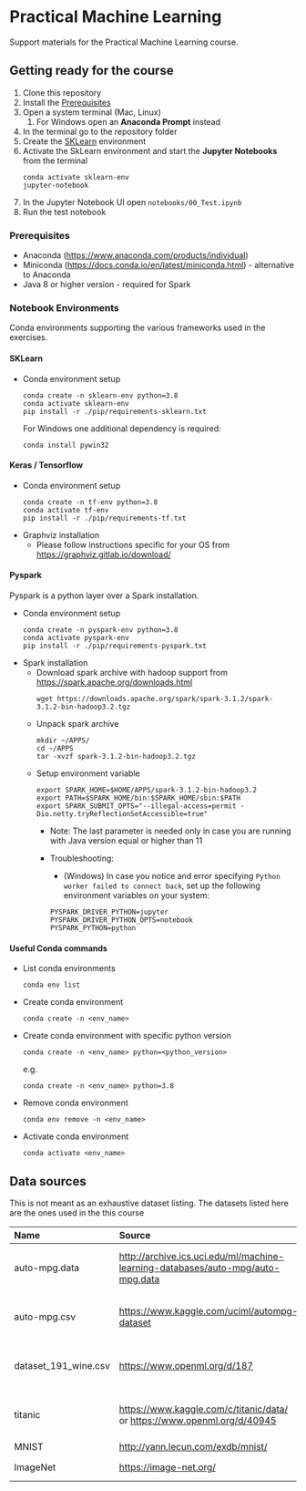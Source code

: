 # Practical Machine Learning 

Support materials for the Practical Machine Learning course.

## Getting ready for the course
1. Clone this repository
1. Install the [Prerequisites](#Prerequisites)
1. Open a system terminal (Mac, Linux)
    1. For Windows open an **Anaconda Prompt** instead
1. In the terminal go to the repository folder
1. Create the [SKLearn](#SKLearn) environment
1. Activate the SkLearn environment and start the **Jupyter Notebooks** from the terminal
    ```
    conda activate sklearn-env
    jupyter-notebook
    ```
1. In the Jupyter Notebook UI open `notebooks/00_Test.ipynb`
1. Run the test notebook

### Prerequisites
- Anaconda (https://www.anaconda.com/products/individual)
- Miniconda (https://docs.conda.io/en/latest/miniconda.html) - alternative to Anaconda
- Java 8 or higher version - required for Spark

### Notebook Environments

Conda environments supporting the various frameworks used in the exercises.

#### SKLearn
- Conda environment setup
  ```
  conda create -n sklearn-env python=3.8
  conda activate sklearn-env
  pip install -r ./pip/requirements-sklearn.txt
  ```

  For Windows one additional dependency is required:
  ```
  conda install pywin32
  ```

#### Keras / Tensorflow
- Conda environment setup
  ```
  conda create -n tf-env python=3.8
  conda activate tf-env
  pip install -r ./pip/requirements-tf.txt
  ``` 
- Graphviz installation 
  - Please follow instructions specific for your OS from https://graphviz.gitlab.io/download/

#### Pyspark

Pyspark is a python layer over a Spark installation.

- Conda environment setup
  ```
  conda create -n pyspark-env python=3.8
  conda activate pyspark-env 
  pip install -r ./pip/requirements-pyspark.txt
  ```
- Spark installation
  - Download spark archive with hadoop support from https://spark.apache.org/downloads.html
    ```
    wget https://downloads.apache.org/spark/spark-3.1.2/spark-3.1.2-bin-hadoop3.2.tgz
    ```
  - Unpack spark archive
    ``` 
    mkdir ~/APPS/
    cd ~/APPS
    tar -xvzf spark-3.1.2-bin-hadoop3.2.tgz
    ```
  - Setup environment variable
    ```
    export SPARK_HOME=$HOME/APPS/spark-3.1.2-bin-hadoop3.2
    export PATH=$SPARK_HOME/bin:$SPARK_HOME/sbin:$PATH
    export SPARK_SUBMIT_OPTS="--illegal-access=permit -Dio.netty.tryReflectionSetAccessible=true"
    ```
    - Note: The last parameter is needed only in case you are running with Java version equal or higher than 11
    
    - Troubleshooting:
      - (Windows) In case you notice and error specifying `Python worker failed to connect back`, set up the following environment variables on your system:
      ```
      PYSPARK_DRIVER_PYTHON=jupyter
      PYSPARK_DRIVER_PYTHON_OPTS=notebook
      PYSPARK_PYTHON=python
      ```

#### Useful Conda commands

- List conda environments
  ```
  conda env list
  ```
  
- Create conda environment
  ```
  conda create -n <env_name>
  ```
  
- Create conda environment with specific python version
  ```
  conda create -n <env_name> python=<python_version>
  ```
  e.g.
  ```
  conda create -n <env_name> python=3.8
  ```

- Remove conda environment
  ```
  conda env remove -n <env_name>
  ```
  
- Activate conda environment
  ```
  conda activate <env_name>
  ```

## Data sources
This is not meant as an exhaustive dataset listing. The datasets listed here are the ones used in the this course

| Name      | Source | License     |
|:--- |:---   |:--- |
| auto-mpg.data      | http://archive.ics.uci.edu/ml/machine-learning-databases/auto-mpg/auto-mpg.data       | CC0 1.0: Public Domain   |
| auto-mpg.csv   | https://www.kaggle.com/uciml/autompg-dataset        | CC0 1.0: Public Domain      |
| dataset_191_wine.csv   | https://www.openml.org/d/187        | Public Domain Mark 1.0       |
| titanic | https://www.kaggle.com/c/titanic/data/  or https://www.openml.org/d/40945| Public Domain Mark 1.0 |
| MNIST | http://yann.lecun.com/exdb/mnist/ | Public |
| ImageNet | https://image-net.org/| Request access |
